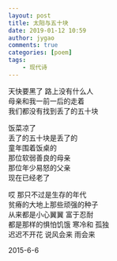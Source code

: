 ```yaml
---
layout: post
title: 太阳与五十块
date: 2019-01-12 10:59
author: jygao
comments: true
categories: [poem]
tags:
    - 现代诗
---
```

<!-- wp:paragraph -->
<p>















天快要黑了 路上没有什么人<br>
母亲和我一前一后的走着<br>
我们都没有找到丢了的五十块



</p>
<!-- /wp:paragraph -->

<!-- wp:paragraph -->
<p>















饭菜凉了<br>
丢了的五十块是丢了的<br>
童年围着饭桌的<br>
那位软弱善良的母亲<br>
那位年少易怒的父亲<br>
现在已经老了



</p>
<!-- /wp:paragraph -->

<!-- wp:paragraph -->
<p>















哎 那只不过是生存的年代 <br>
贫瘠的大地上那些顽强的种子<br>
从来都是小心翼翼 富于忍耐<br>
都是那样的惧怕饥饿 寒冷和 孤独<br>
迟迟不开花 说风会来 雨会来



</p>
<!-- /wp:paragraph -->

<!-- wp:paragraph -->
<p>                                              2015-6-6 </p>
<!-- /wp:paragraph -->

